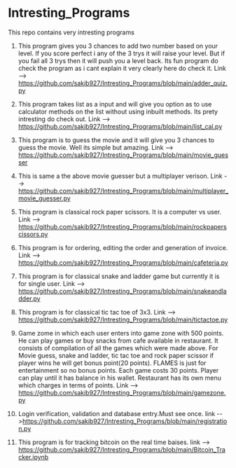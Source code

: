 # Intresting_Programs

This repo contains very intresting programs 

1) This program gives you 3 chances to add two number based on your level. If you score perfect i any of the 3 trys it will raise your level. But if you fail all 3 trys then it will push you a level back. Its fun program do check the program as i cant explain it very clearly here do check it.
Link --> https://github.com/sakib927/Intresting_Programs/blob/main/adder_quiz.py

2) This program takes list as a input and will give you option as to use calculator methods on the list without using inbuilt methods. Its prety intresting do check out.
Link --> https://github.com/sakib927/Intresting_Programs/blob/main/list_cal.py

3) This program is to guess the movie and it will give you 3 chances to guess the movie. Well its simple but amazing.
Link --> https://github.com/sakib927/Intresting_Programs/blob/main/movie_guesser

4) This is same a the above movie guesser but a multiplayer verison. 
Link --> https://github.com/sakib927/Intresting_Programs/blob/main/multiplayer_movie_guesser.py

5) This program is classical rock paper scissors. It is a computer vs user.
Link --> https://github.com/sakib927/Intresting_Programs/blob/main/rockpaperscissors.py

6) This program is for ordering, editing the order and generation of invoice.
Link --> https://github.com/sakib927/Intresting_Programs/blob/main/cafeteria.py

7) This program is for classical snake and ladder game but currently it is for single user.
Link --> https://github.com/sakib927/Intresting_Programs/blob/main/snakeandladder.py

8) This program is for classical tic tac toe of 3x3.
Link --> https://github.com/sakib927/Intresting_Programs/blob/main/tictactoe.py

9) Game zome in which each user enters into game zone with 500 points. He can play games or buy snacks from cafe available in
restaurant. It consists of compilation of all the games which were made above. For Movie guess, snake and ladder, tic tac toe and rock paper scissor if player wins he will get bonus point(20 points). FLAMES is just for entertainment so no bonus points. Each game costs 30 points. Player can play until it has balance in his wallet. Restaurant has its own menu which charges in terms of points.
Link --> https://github.com/sakib927/Intresting_Programs/blob/main/gamezone.py

10) Login verification, validation and database entry.Must see once.
link -->https://github.com/sakib927/Intresting_Programs/blob/main/registration.py

11) This program is for tracking bitcoin on the real time baises.
link --> https://github.com/sakib927/Intresting_Programs/blob/main/Bitcoin_Tracker.ipynb
